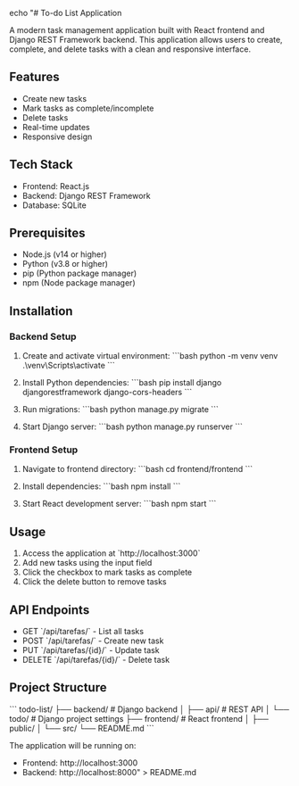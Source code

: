 echo "# To-do List Application

A modern task management application built with React frontend and Django REST Framework backend. This application allows users to create, complete, and delete tasks with a clean and responsive interface.

## Features

- Create new tasks
- Mark tasks as complete/incomplete
- Delete tasks
- Real-time updates
- Responsive design

## Tech Stack

- Frontend: React.js
- Backend: Django REST Framework
- Database: SQLite

## Prerequisites

- Node.js (v14 or higher)
- Python (v3.8 or higher)
- pip (Python package manager)
- npm (Node package manager)

## Installation

### Backend Setup

1. Create and activate virtual environment:
\`\`\`bash
python -m venv venv
.\venv\Scripts\activate
\`\`\`

2. Install Python dependencies:
\`\`\`bash
pip install django djangorestframework django-cors-headers
\`\`\`

3. Run migrations:
\`\`\`bash
python manage.py migrate
\`\`\`

4. Start Django server:
\`\`\`bash
python manage.py runserver
\`\`\`

### Frontend Setup

1. Navigate to frontend directory:
\`\`\`bash
cd frontend/frontend
\`\`\`

2. Install dependencies:
\`\`\`bash
npm install
\`\`\`

3. Start React development server:
\`\`\`bash
npm start
\`\`\`

## Usage

1. Access the application at \`http://localhost:3000\`
2. Add new tasks using the input field
3. Click the checkbox to mark tasks as complete
4. Click the delete button to remove tasks

## API Endpoints

- GET \`/api/tarefas/\` - List all tasks
- POST \`/api/tarefas/\` - Create new task
- PUT \`/api/tarefas/{id}/\` - Update task
- DELETE \`/api/tarefas/{id}/\` - Delete task

## Project Structure

\`\`\`
todo-list/
├── backend/         # Django backend
│   ├── api/        # REST API
│   └── todo/       # Django project settings
├── frontend/       # React frontend
│   ├── public/
│   └── src/
└── README.md
\`\`\`

The application will be running on:
- Frontend: http://localhost:3000
- Backend: http://localhost:8000" > README.md
